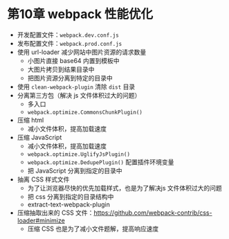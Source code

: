 # 第10章 webpack 性能优化

- 开发配置文件：`webpack.dev.conf.js`
- 发布配置文件：`webpack.prod.conf.js`
- 使用 url-loader 减少网站中图片资源的请求数量
  - 小图片直接 base64 内置到模板中
  - 大图片拷贝到结果目录中
  - 把图片资源分离到特定的目录中
- 使用 `clean-webpack-plugin` 清除 `dist` 目录
- 分离第三方包（解决 js 文件体积过大的问题）
  - 多入口
  - `webpack.optimize.CommonsChunkPlugin()`
- 压缩 html
  - 减小文件体积，提高加载速度
- 压缩 JavaScript
  - 减小文件体积，提高加载速度
  - `webpack.optimize.UglifyJsPlugin()`
  - `webpack.optimize.DedupePlugin()` 配置插件环境变量
  - 把 JavaScript 分离到指定的目录中
- 抽离 CSS 样式文件
  - 为了让浏览器尽快的优先加载样式，也是为了解决js 文件体积过大的问题
  - 把 css 分离到指定的目录结构中
  - extract-text-webpack-plugin
- 压缩抽取出来的 CSS 文件：https://github.com/webpack-contrib/css-loader#minimize
  - 压缩 CSS 也是为了减小文件题解，提高响应速度
